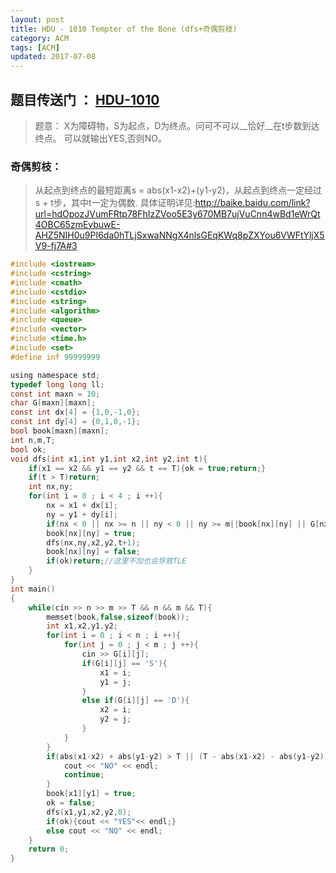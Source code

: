 ```yaml
---
layout: post
title: HDU - 1010 Tempter of the Bone (dfs+奇偶剪枝)
category: ACM
tags: [ACM]
updated: 2017-07-08
---
```

## 题目传送门 ： [HDU-1010](http://acm.hdu.edu.cn/showproblem.php?pid=1010)

>题意：
X为障碍物，S为起点，D为终点。问可不可以__恰好__在t步数到达终点。
可以就输出YES,否则NO。

### 奇偶剪枝：
>从起点到终点的最短距离s = abs(x1-x2)+(y1-y2)，从起点到终点一定经过s + t步，其中t一定为偶数.
具体证明详见:<http://baike.baidu.com/link?url=hdOpozJVumFRtp78FhIzZVoo5E3y670MB7ujVuCnn4wBd1eWrQt4OBC65zmEvbuwE-AHZ5NIH0u9PI6da0hTLjSxwaNNgX4nlsGEqKWq8pZXYou6VWFtYljX5V9-fj7A#3>

<!--more-->

```c
#include <iostream>
#include <cstring>
#include <cmath>
#include <cstdio>
#include <string>
#include <algorithm>
#include <queue>
#include <vector>
#include <time.h>
#include <set>
#define inf 99999999

using namespace std;
typedef long long ll;
const int maxn = 10;
char G[maxn][maxn];
const int dx[4] = {1,0,-1,0};
const int dy[4] = {0,1,0,-1};
bool book[maxn][maxn];
int n,m,T;
bool ok;
void dfs(int x1,int y1,int x2,int y2,int t){
    if(x1 == x2 && y1 == y2 && t == T){ok = true;return;}
    if(t > T)return;
    int nx,ny;
    for(int i = 0 ; i < 4 ; i ++){
        nx = x1 + dx[i];
        ny = y1 + dy[i];
        if(nx < 0 || nx >= n || ny < 0 || ny >= m||book[nx][ny] || G[nx][ny] == 'X')continue;
        book[nx][ny] = true;
        dfs(nx,ny,x2,y2,t+1);
        book[nx][ny] = false;
        if(ok)return;//这里不加也会导致TLE
    }
}
int main()
{
    while(cin >> n >> m >> T && n && m && T){
        memset(book,false,sizeof(book));
        int x1,x2,y1,y2;
        for(int i = 0 ; i < n ; i ++){
            for(int j = 0 ; j < m ; j ++){
                cin >> G[i][j];
                if(G[i][j] == 'S'){
                    x1 = i;
                    y1 = j;
                }
                else if(G[i][j] == 'D'){
                    x2 = i;
                    y2 = j;
                }
            }
        }
        if(abs(x1-x2) + abs(y1-y2) > T || (T - abs(x1-x2) - abs(y1-y2)) % 2 != 0){
            cout << "NO" << endl;
            continue;
        }
        book[x1][y1] = true;
        ok = false;
        dfs(x1,y1,x2,y2,0);
        if(ok){cout << "YES"<< endl;}
        else cout << "NO" << endl;
    }
    return 0;
}
```
